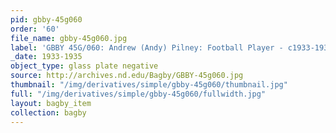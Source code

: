 ```yaml
---
pid: gbby-45g060
order: '60'
file_name: gbby-45g060.jpg
label: 'GBBY 45G/060: Andrew (Andy) Pilney: Football Player - c1933-1935'
_date: 1933-1935
object_type: glass plate negative
source: http://archives.nd.edu/Bagby/GBBY-45g060.jpg
thumbnail: "/img/derivatives/simple/gbby-45g060/thumbnail.jpg"
full: "/img/derivatives/simple/gbby-45g060/fullwidth.jpg"
layout: bagby_item
collection: bagby
---
```

